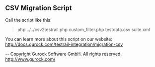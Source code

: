 CSV Migration Script
--------------------

Call the script like this:
> php ../../csv2testrail.php custom_filter.php testdata.csv suite.xml

You can learn more about this script on our website:
http://docs.gurock.com/testrail-integration/migration-csv

-- 
Copyright Gurock Software GmbH. All rights reserved.
http://www.gurock.com/
